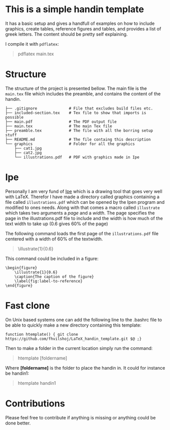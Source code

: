 # This is a simple handin template

It has a basic setup and gives a handfull of examples on how to
include graphics, create tables, reference figures and tables, and
provides a list of greek letters. The content should be pretty self
explaining.

I compile it with `pdflatex`:
> pdflatex main.tex

# Structure #

The structure of the project is presented bellow. The main file is the
`main.tex` file which includes the preamble, and contains the content
of the handin. 

```
├── .gitignore              # File that excludes build files etc.
├── included-section.tex    # Tex file to show that imports is possible
├── main.pdf                # The PDF output file
├── main.tex                # The main Tex file
├── preamble.tex            # The file with all the borring setup stuff
├── README.md               # The file containg this description
└── graphics                # Folder for all the graphics
    ├── cat1.jpg
    ├── cat2.jpg
    └── illustrations.pdf   # PDF with graphics made in Ipe
```

# Ipe
Personally I am very fund of [Ipe](http://ipe.otfried.org/) which
is a drawing tool that goes very well with LaTeX. Therefor
I have made a directory called graphics containing a file called
`illustrations.pdf` which can be opened by the Ipen program and
modified to ones needs. Along with that comes a macro called
`illustrate` which takes two arguments a *page* and a *width*. The
page specifies the page in the illustrations.pdf file to include
and the width is how much of the text width to take up (0.6 gives
60% of the page)

The following command loads the first page of the `illustrations.pdf` file
centered with a width of 60% of the textwidth.

> \illustrate{1}{0.6}

This command could be included in a figure:

```
\begin{figure}
	\illustrate{1}{0.6}
	\caption{The caption of the figure}
	\label{fig:label-to-reference}
\end{figure}

```

# Fast clone
On Unix based systems one can add the following line to the .bashrc file
to be able to quickly make a new directory containing this template:

```
function htemplate() { git clone https://github.com/fhvilshoj/LaTeX_handin_template.git $@ ;}
```

Then to make a folder in the current location simply run the command:

> htemplate [foldername]

Where **[foldername]** is the folder to place the handin in. It could
for instance be handin1:

> htemplate handin1

# Contributions
Please feel free to contribute if anything is missing or anything
could be done better.

